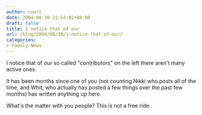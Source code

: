 ```yaml
---
author: court
date: 2004-08-30 21:14:02+00:00
draft: false
title: I notice that of our
url: /blog/2004/08/30/i-notice-that-of-our/
categories:
- Family News
---
```


I notice that of our so called "contributors" on the left there aren't many active ones.

It has been months since one of you (not counting Nikki who posts all of the time, and Whit, who actually has posted a few things over the past few months)  has written anything up here.

What's the matter with you people?  This is not a free ride.
